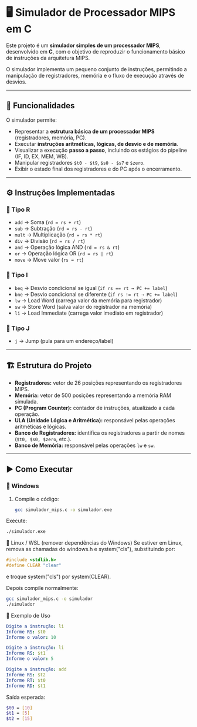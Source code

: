 # 🖥️ Simulador de Processador MIPS em C

Este projeto é um **simulador simples de um processador MIPS**, desenvolvido em **C**, com o objetivo de reproduzir o funcionamento básico de instruções da arquitetura MIPS.  

O simulador implementa um pequeno conjunto de instruções, permitindo a manipulação de registradores, memória e o fluxo de execução através de desvios.

---

## 📌 Funcionalidades

O simulador permite:

- Representar a **estrutura básica de um processador MIPS** (registradores, memória, PC).
- Executar **instruções aritméticas, lógicas, de desvio e de memória**.
- Visualizar a execução **passo a passo**, incluindo os estágios do pipeline (IF, ID, EX, MEM, WB).
- Manipular registradores `$t0 - $t9`, `$s0 - $s7` e `$zero`.
- Exibir o estado final dos registradores e do PC após o encerramento.

---

## ⚙️ Instruções Implementadas

### 🔹 Tipo R
- `add` → Soma (`rd = rs + rt`)
- `sub` → Subtração (`rd = rs - rt`)
- `mult` → Multiplicação (`rd = rs * rt`)
- `div` → Divisão (`rd = rs / rt`)
- `and` → Operação lógica AND (`rd = rs & rt`)
- `or` → Operação lógica OR (`rd = rs | rt`)
- `move` → Move valor (`rs = rt`)

### 🔹 Tipo I
- `beq` → Desvio condicional se igual (`if rs == rt → PC += label`)
- `bne` → Desvio condicional se diferente (`if rs != rt → PC += label`)
- `lw` → Load Word (carrega valor da memória para registrador)
- `sw` → Store Word (salva valor do registrador na memória)
- `li` → Load Immediate (carrega valor imediato em registrador)

### 🔹 Tipo J
- `j` → Jump (pula para um endereço/label)

---

## 🏗️ Estrutura do Projeto

- **Registradores:** vetor de 26 posições representando os registradores MIPS.
- **Memória:** vetor de 500 posições representando a memória RAM simulada.
- **PC (Program Counter):** contador de instruções, atualizado a cada operação.
- **ULA (Unidade Lógica e Aritmética):** responsável pelas operações aritméticas e lógicas.
- **Banco de Registradores:** identifica os registradores a partir de nomes (`$t0, $s0, $zero`, etc.).
- **Banco de Memória:** responsável pelas operações `lw` e `sw`.

---

## ▶️ Como Executar

### 🔹 Windows
1. Compile o código:
   ```bash
   gcc simulador_mips.c -o simulador.exe
   ```

Execute:
```bash
./simulador.exe
```

🔹 Linux / WSL (remover dependências do Windows)
Se estiver em Linux, remova as chamadas do windows.h e system("cls"), substituindo por:
```c
#include <stdlib.h>
#define CLEAR "clear"
```
e troque system("cls") por system(CLEAR).

Depois compile normalmente:
```bash
gcc simulador_mips.c -o simulador
./simulador
```

📖 Exemplo de Uso
```yaml
Digite a instrução: li
Informe RS: $t0
Informe o valor: 10

Digite a instrução: li
Informe RS: $t1
Informe o valor: 5

Digite a instrução: add
Informe RS: $t2
Informe RT: $t0
Informe RD: $t1
```

Saída esperada:
```bash
$t0 = [10]
$t1 = [5]
$t2 = [15]
```